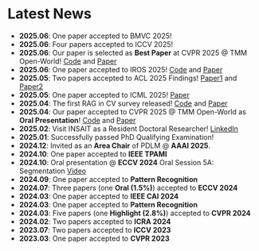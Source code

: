 # Latest News

- **2025.06**: One paper accepted to BMVC 2025!
- **2025.06**: Four papers accepted to ICCV 2025!
- **2025.06**: Our paper is selected as **Best Paper** at CVPR 2025 @ TMM Open-World! [Code](https://github.com/Chenfei-Liao/Multi-Modal-Semantic-Segmentation-Robustness-Benchmark) and [Paper](https://arxiv.org/pdf/2503.18445)
- **2025.06**: One paper accepted to IROS 2025! [Code](https://github.com/iAsakiT3T/SHIFNet) and [Paper](https://arxiv.org/pdf/2503.02581)
- **2025.05**: Two papers accepted to ACL 2025 Findings! [Paper1](https://arxiv.org/pdf/2502.11051) and [Paper2](https://arxiv.org/pdf/2412.11936)
- **2025.05**: One paper accepted to ICML 2025! [Paper](https://arxiv.org/pdf/2502.00848)
- **2025.04**: The first RAG in CV survey released! [Code](https://github.com/zhengxuJosh/Awesome-RAG-Vision) and [Paper](https://arxiv.org/pdf/2503.18016)
- **2025.04**: Our paper accepted to CVPR 2025 @ TMM Open-World as **Oral Presentation**! [Code](https://github.com/Chenfei-Liao/Multi-Modal-Semantic-Segmentation-Robustness-Benchmark) and [Paper](https://arxiv.org/pdf/2503.18445)
- **2025.02**: Visit INSAIT as a Resident Doctoral Researcher! [LinkedIn](https://www.linkedin.com/posts/insaitinstitute_insait-ai-computervision-activity-7297518558874406912-c9PO?utm_source=share&utm_medium=member_desktop&rcm=ACoAAEnD3sQBGae5cdlTD6ToV59qsKz7e_q4uk8)
- **2025.01**: Successfully passed PhD Qualifying Examination!
- **2024.12**: Invited as an **Area Chair** of PDLM @ **AAAI 2025**.
- **2024.10**: One paper accepted to **IEEE TPAMI**
- **2024.10**: Oral presentation @ **ECCV 2024** Oral Session 5A: Segmentation [Video](https://eccv.ecva.net/virtual/2024/session/103)
- **2024.09**: One paper accepted to **Pattern Recognition**
- **2024.07**: Three papers (one **Oral (1.5%)**) accepted to **ECCV 2024**
- **2024.03**: One paper accepted to **IEEE CAI 2024**
- **2024.03**: One paper accepted to **Pattern Recognition**
- **2024.03**: Five papers (one **Highlight (2.8%)**) accepted to **CVPR 2024**
- **2024.02**: Two papers accepted to **ICRA 2024**
- **2023.07**: Two papers accepted to **ICCV 2023**
- **2023.03**: One paper accepted to **CVPR 2023**
